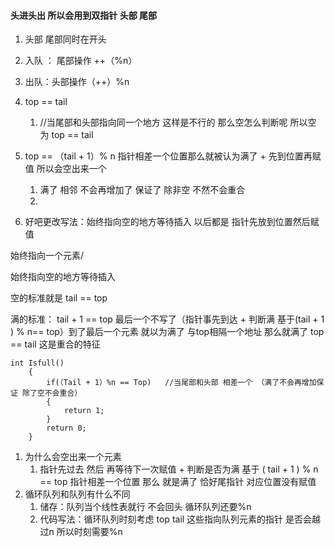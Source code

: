 #### 头进头出 所以会用到双指针  头部  尾部

1. 头部 尾部同时在开头

2. 入队 ： 尾部操作 ++（%n）

3. 出队：头部操作（++）%n

4. top == tail
   1. //当尾部和头部指向同一个地方 这样是不行的 那么空怎么判断呢 所以空 为 top == tail
5. top == （tail + 1）% n  指针相差一个位置那么就被认为满了 + 先到位置再赋值  所以会空出来一个
   1. 满了 相邻  不会再增加了    保证了  除非空 不然不会重合 
   1. 
6. 好吧更改写法：始终指向空的地方等待插入 以后都是 指针先放到位置然后赋值

始终指向一个元素/

始终指向空的地方等待插入

空的标准就是 tail == top

满的标准： tail + 1 == top  最后一个不写了（指针事先到达 + 判断满 基于(tail + 1 ) % n== top）到了最后一个元素 就以为满了  与top相隔一个地址 那么就满了  top == tail 这是重合的特征

~~~
int Isfull()
    {
        if(（Tail + 1）%n == Top)   //当尾部和头部 相差一个 （满了不会再增加保证 除了空不会重合）
        {
            return 1;
        }
        return 0;
    }
~~~

1. 为什么会空出来一个元素
   1. 指针先过去  然后 再等待下一次赋值  + 判断是否为满 基于 ( tail + 1 ) % n == top 指针相差一个位置 那么 就是满了  恰好尾指针 对应位置没有赋值
2. 循环队列和队列有什么不同
   1. 储存：队列当个线性表就行  不会回头   循环队列还要%n
   2. 代码写法：循环队列时刻考虑 top tail 这些指向队列元素的指针 是否会越过n 所以时刻需要%n
